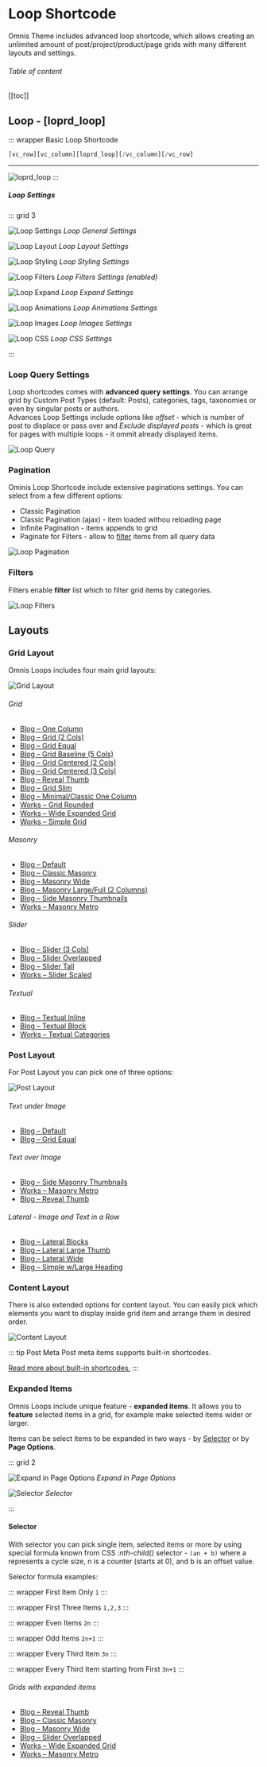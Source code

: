 # Loop Shortcode

Omnis Theme includes advanced loop shortcode, which allows creating an unlimited amount of post/project/product/page grids with many different layouts and settings.

###### Table of content

[[toc]]

## Loop - [loprd_loop]

::: wrapper Basic Loop Shortcode

``` php
[vc_row][vc_column][loprd_loop][/vc_column][/vc_row]
```

---

![loprd_loop](/omnis-docs/images/loop/loprd-loop.jpg)
:::

##### Loop Settings

::: grid 3

![Loop Settings](/omnis-docs/images/loop/loprd-loop_settings.jpg)
*Loop General Settings*

![Loop Layout](/omnis-docs/images/loop/loprd-loop_settings-layout.jpg)
*Loop Layout Settings*

![Loop Styling](/omnis-docs/images/loop/loprd-loop_settings-styling.jpg)
*Loop Styling Settings*

![Loop Filters](/omnis-docs/images/loop/loprd-loop_settings-filters.jpg)
*Loop Filters Settings (enabled)*

![Loop Expand](/omnis-docs/images/loop/loprd-loop_settings-expand.jpg)
*Loop Expand Settings*

![Loop Animations](/omnis-docs/images/loop/loprd-loop_settings-animations.jpg)
*Loop Animations Settings*

![Loop Images](/omnis-docs/images/loop/loprd-loop_settings-images.jpg)
*Loop Images Settings*

![Loop CSS](/omnis-docs/images/loop/loprd-loop_settings-css.jpg)
*Loop CSS Settings*

:::

### Loop Query Settings

Loop shortcodes comes with **advanced query settings**. You can arrange grid by Custom Post Types (default: Posts), categories, tags, taxonomies or even by singular posts or authors.  
Advances Loop Settings include options like *offset* - which is number of post to displace or pass over and *Exclude displayed posts* - which is great for pages with multiple loops - it ommit already displayed items.

![Loop Query](/omnis-docs/images/loop/loprd-loop_query.jpg)

### Pagination

Ominis Loop Shortcode include extensive paginations settings. You can select from a few different options:

- Classic Pagination
- Classic Pagination (ajax) - item loaded withou reloading page
- Infinite Pagination - items appends to grid
- Paginate for Filters - allow to [filter](#filters) items from all query data

![Loop Pagination](/omnis-docs/images/loop/loprd-loop_pagination.jpg)

### Filters

Filters enable **filter** list which to filter grid items by categories.

![Loop Filters](/omnis-docs/images/loop/loprd-loop_filters.jpg)

## Layouts

### Grid Layout

Omnis Loops includes four main grid layouts:

![Grid Layout](/omnis-docs/images/loop/loop_grid-layout.jpg)

###### Grid

- [Blog – One Column](https://demo.loprd.pl/omnis/blog-one-column/)
- [Blog – Grid (2 Cols)](https://demo.loprd.pl/omnis/blog-grid-2-cols/)
- [Blog – Grid Equal](https://demo.loprd.pl/omnis/blog-grid-equal/)
- [Blog – Grid Baseline (5 Cols)](https://demo.loprd.pl/omnis/blog-grid-baseline/)
- [Blog – Grid Centered (2 Cols)](https://demo.loprd.pl/omnis/blog-grid-centered-2-cols/)
- [Blog – Grid Centered (3 Cols)](https://demo.loprd.pl/omnis/grid-centered/)
- [Blog – Reveal Thumb](https://demo.loprd.pl/omnis/blog-reveal-thumb/)
- [Blog – Grid Slim](https://demo.loprd.pl/omnis/blog-grid-slim/)
- [Blog – Minimal/Classic One Column](https://demo.loprd.pl/omnis/blog-minimal-classic/)
- [Works – Grid Rounded](https://demo.loprd.pl/omnis/works-grid-rounded/)
- [Works – Wide Expanded Grid](https://demo.loprd.pl/omnis/works-wide-expanded-grid/)
- [Works – Simple Grid](https://demo.loprd.pl/omnis/works-simple-grid/)

###### Masonry

- [Blog – Default](https://demo.loprd.pl/omnis/blog-default/)
- [Blog – Classic Masonry](https://demo.loprd.pl/omnis/blog-classic-masonry/)
- [Blog – Masonry Wide](https://demo.loprd.pl/omnis/blog-masonry-wide/)
- [Blog – Masonry Large/Full (2 Columns)](https://demo.loprd.pl/omnis/blog-masonry-large-full-2-columns/)
- [Blog – Side Masonry Thumbnails](https://demo.loprd.pl/omnis/blog-side-masonry-thumbnails/)
- [Works – Masonry Metro](https://demo.loprd.pl/omnis/works-masonry-metro/)

###### Slider

- [Blog – Slider (3 Cols)](https://demo.loprd.pl/omnis/blog-slider-3cols/)
- [Blog – Slider Overlapped](https://demo.loprd.pl/omnis/blog-slider-overlapped/)
- [Blog – Slider Tall](https://demo.loprd.pl/omnis/blog-tall/)
- [Works – Slider Scaled](https://demo.loprd.pl/omnis/works-slider-scaled/)

###### Textual

- [Blog – Textual Inline](https://demo.loprd.pl/omnis/blog-textual-inline/)
- [Blog – Textual Block](https://demo.loprd.pl/omnis/blog-textual-block/)
- [Works – Textual Categories](https://demo.loprd.pl/omnis/works-textual-categories/)

### Post Layout

For Post Layout you can pick one of three options:

![Post Layout](/omnis-docs/images/loop/loop_post-layout.jpg)

###### Text under Image

- [Blog – Default](https://demo.loprd.pl/omnis/blog-default/)
- [Blog – Grid Equal](https://demo.loprd.pl/omnis/blog-grid-equal/)

###### Text over Image

- [Blog – Side Masonry Thumbnails](https://demo.loprd.pl/omnis/blog-side-masonry-thumbnails/)
- [Works – Masonry Metro](https://demo.loprd.pl/omnis/works-masonry-metro/)
- [Blog – Reveal Thumb](https://demo.loprd.pl/omnis/blog-reveal-thumb/)

###### Lateral - Image and Text in a Row

- [Blog – Lateral Blocks](https://demo.loprd.pl/omnis/blog-lateral-blocks/)
- [Blog – Lateral Large Thumb](https://demo.loprd.pl/omnis/blog-lateral-large-thumb-dark/)
- [Blog – Lateral Wide](https://demo.loprd.pl/omnis/blog-lateral-wide/)
- [Blog – Simple w/Large Heading](https://demo.loprd.pl/omnis/blog-simple-w-large-heading/)

### Content Layout

There is also extended options for content layout. You can easily pick which elements you want to display inside grid item and arrange them in desired order.

![Content Layout](/omnis-docs/images/loop/loop_content-layout.jpg)

::: tip Post Meta
Post meta items supports built-in shortcodes.

[Read more about built-in shortcodes.](/omnis-docs/docs/omnis-core.html#build-in-shortcodes)
:::

### Expanded Items

Omnis Loops include unique feature - **expanded items**. It allows you to **feature** selected items in a grid, for example make selected items wider or larger.  

Items can be select items to be expanded in two ways - by [Selector](#selector) or by **Page Options**.

::: grid 2

![Expand in Page Options](/omnis-docs/images/loop/loop_expand-page-opt.jpg)
*Expand in Page Options*

![Selector](/omnis-docs/images/loop/loop_expand-selector.jpg)
*Selector*

:::

#### Selector

With selector you can pick single item, selected items or more by using special formula known from CSS *:nth-child()* selector - `(an + b)` where a represents a cycle size, n is a counter (starts at 0), and b is an offset value.

Selector formula examples:

::: wrapper First Item Only
`1`
:::

::: wrapper First Three Items
`1,2,3`
:::

::: wrapper Even Items
`2n`
:::

::: wrapper Odd Items
`2n+1`
:::

::: wrapper Every Third Item
`3n`
:::

::: wrapper Every Third Item starting from First
`3n+1`
:::

###### Grids with expanded items

- [Blog – Reveal Thumb](https://demo.loprd.pl/omnis/blog-reveal-thumb/)
- [Blog – Classic Masonry](https://demo.loprd.pl/omnis/blog-classic-masonry/)
- [Blog – Masonry Wide](https://demo.loprd.pl/omnis/blog-masonry-wide/)
- [Blog – Slider Overlapped](https://demo.loprd.pl/omnis/blog-slider-overlapped/)
- [Works – Wide Expanded Grid](https://demo.loprd.pl/omnis/works-wide-expanded-grid/)
- [Works – Masonry Metro](https://demo.loprd.pl/omnis/works-masonry-metro/)